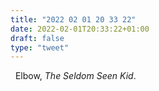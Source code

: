 ```yaml
---
title: "2022 02 01 20 33 22"
date: 2022-02-01T20:33:22+01:00
draft: false
type: "tweet"
---
```

<a href="" class="iconfont icon-music" title="rss"></a> &nbsp; Elbow, *The Seldom Seen Kid*.
